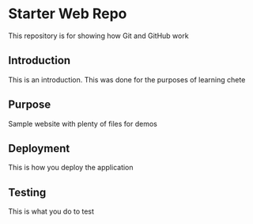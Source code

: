 # Starter Web Repo

This repository is for showing how Git and GitHub work

## Introduction

This is an introduction.  This was done for the purposes of learning chete

## Purpose

Sample website with plenty of files for demos

## Deployment

This is how you deploy the application

## Testing 

This is what you do to test
